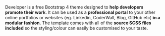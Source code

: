 Developer is a free Bootstrap 4 theme designed to **help developers promote their work**. 
It can be used as a **professional portal** to your other online portfolios or websites (eg. Linkedin, CoderWall, Blog, GitHub etc) **in a modular fashion**.
The template comes with all of the **source SCSS files included** so the styling/colour can easily be customised to your taste.
